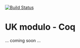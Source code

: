 [![Build Status](https://travis-ci.org/mpetruska/uk-modulo-coq.svg?branch=master)](https://travis-ci.org/mpetruska/uk-modulo-coq)

UK modulo - Coq
===============

... coming soon ...


